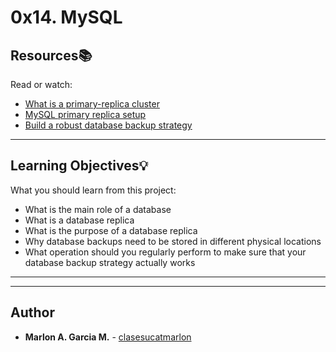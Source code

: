 # 0x14. MySQL

## Resources:books:
Read or watch:
* [What is a primary-replica cluster](https://intranet.hbtn.io/rltoken/yI-YnEyAx2mO5qqmbrCTbw)
* [MySQL primary replica setup](https://intranet.hbtn.io/rltoken/M2mXERIEQA7w0Pkj85nTNw)
* [Build a robust database backup strategy](https://intranet.hbtn.io/rltoken/7C7YTJOU2iR_kZDQLPhl1A)

---
## Learning Objectives:bulb:
What you should learn from this project:

* What is the main role of a database
* What is a database replica
* What is the purpose of a database replica
* Why database backups need to be stored in different physical locations
* What operation should you regularly perform to make sure that your database backup strategy actually works

---
---

## Author
* **Marlon A. Garcia M.** - [clasesucatmarlon](https://github.com/clasesucatmarlon)